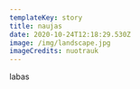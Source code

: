 ```yaml
---
templateKey: story
title: naujas
date: 2020-10-24T12:18:29.530Z
image: /img/landscape.jpg
imageCredits: nuotrauk
---
```

labas